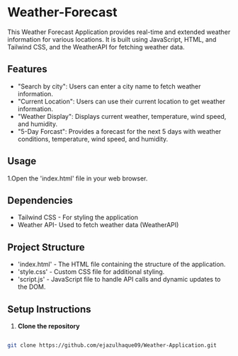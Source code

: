 # Weather-Forecast
This Weather Forecast Application provides real-time  and extended weather information for various locations. It is built using JavaScript, HTML, and Tailwind CSS, and the WeatherAPI for fetching weather data.

## Features

- "Search by city": Users can enter a city name to fetch weather information.
- "Current Location": Users can use their current location to get weather information.
- "Weather Display": Displays current weather, temperature, wind speed, and humidity.
- "5-Day Forcast": Provides a forecast for the next 5 days with weather conditions, temperature, wind speed, and humidity.

## Usage
1.Open the 'index.html' file in your web browser.

## Dependencies
- Tailwind CSS -  For styling the application
- Weather API-  Used to fetch weather data (WeatherAPI)

## Project Structure 
- 'index.html' - The HTML file containing the structure of the application. 
- 'style.css' - Custom CSS file for additional styling.
- 'script.js' - JavaScript file to handle API calls and dynamic updates to the DOM. 

## Setup Instructions
1. **Clone the repository**

```bash

git clone https://github.com/ejazulhaque09/Weather-Application.git
